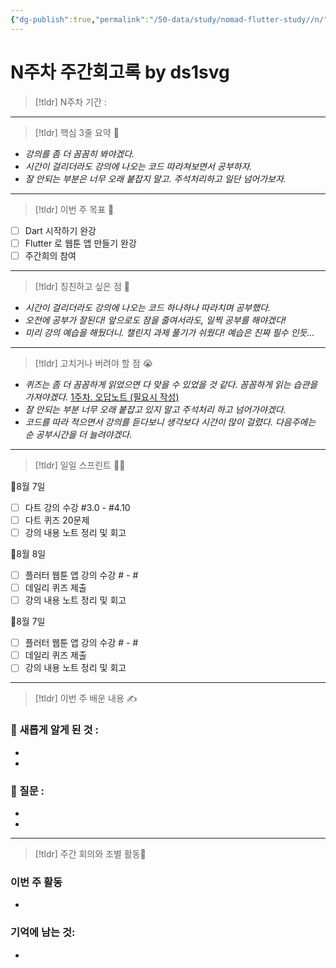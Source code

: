 ```yaml
---
{"dg-publish":true,"permalink":"/50-data/study/nomad-flutter-study//n/"}
---
```


# N주차 주간회고록 by ds1svg

> [!tldr] N주차
> 기간 : 

---

> [!tldr]  핵심 3줄 요약 💖
- _강의를 좀 더 꼼꼼히 봐야겠다._
- _시간이 걸리더라도 강의에 나오는 코드 따라쳐보면서 공부하자._
- _잘 안되는 부분은 너무 오래 붙잡지 말고. 주석처리하고 일단 넘어가보자._

---

> [!tldr]  이번 주 목표 🎯
- [ ] Dart 시작하기 완강
- [ ] Flutter 로 웹툰 앱 만들기 완강
- [ ] 주간희의 참여

---

> [!tldr] 칭친하고 싶은 점 👏
- _시간이 걸리더라도 강의에 나오는 코드 하나하나 따라치며 공부했다._
- _오전에 공부가 잘된다! 앞으로도 잠을 줄여서라도, 일찍 공부를 해야겠다!_
- _미리 강의 예습을 해뒀더니. 챌린지 과제 풀기가 쉬웠다! 예습은 진짜 필수 인듯…_

---

> [!tldr] 고치거나 버려야 할 점 😭
- _퀴즈는 좀 더 꼼꼼하게 읽었으면 다 맞을 수 있었을 것 같다. 꼼꼼하게 읽는 습관을 가져야겠다._
    [1주차. 오답노트 (필요시 작성)](https://www.notion.so/1-e68578a911384a788e5518e3b78cbb3e?pvs=21)
- _잘 안되는 부분 너무 오래 붙잡고 있지 말고 주석처리 하고 넘어가야겠다._
- _코드를 따라 적으면서 강의를 듣다보니 생각보다 시간이 많이 걸렸다. 다음주에는 순 공부시간을 더 늘려야겠다._

---

> [!tldr] 일일 스프린트 🏃‍♀

🔽8월 7일
- [ ] 다트 강의 수강 #3.0 - #4.10
- [ ] 다트 퀴즈 20문제
- [ ] 강의 내용 노트 정리 및 회고

🔽8월 8일
- [ ] 플러터 웹툰 앱 강의 수강 # - #
- [ ] 데일리 퀴즈 제출
- [ ] 강의 내용 노트 정리 및 회고

🔽8월 7일
- [ ] 플러터 웹툰 앱 강의 수강 # - #
- [ ] 데일리 퀴즈 제출
- [ ] 강의 내용 노트 정리 및 회고

---

> [!tldr]  이번 주 배운 내용 ✍️

### 🤩 새롭게 알게 된 것 :
- 
- 

### 🤔 질문 :
- 
- 
---

> [!tldr] 주간 회의와 조별 활동💖

### 이번 주 활동
- 

### 기억에 남는 것:
- 

